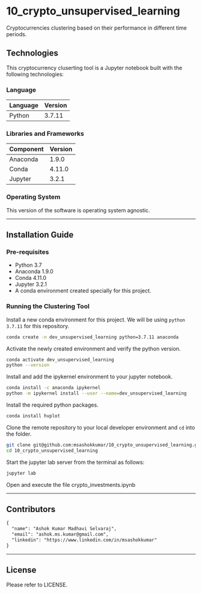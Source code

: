 # 10_crypto_unsupervised_learning
Cryptocurrencies clustering based on their performance in different time periods.

## Technologies

This cryptocurrency cluserting tool is a Jupyter notebook built with the following technologies:

### Language

| Language | Version |
|----------|---------|
| Python   | 3.7.11  |

### Libraries and Frameworks

| Component | Version |
|-----------|---------|
| Anaconda  | 1.9.0   |
| Conda     | 4.11.0  |
| Jupyter   | 3.2.1   |

### Operating System

This version of the software is operating system agnostic.

---
## Installation Guide

### Pre-requisites

- Python 3.7
- Anaconda 1.9.0
- Conda 4.11.0
- Jupyter 3.2.1
- A conda environment created specially for this project.

### Running the Clustering Tool

Install a new conda environment for this project. We will be using `python 3.7.11` for this repository.

```bash
conda create -n dev_unsupervised_learning python=3.7.11 anaconda
```

Activate the newly created environment and verify the python version.

```bash
conda activate dev_unsupervised_learning
python --version
```

Install and add the ipykernel environment to your jupyter notebook.

```bash
conda install -c anaconda ipykernel
python -m ipykernel install --user --name=dev_unsupervised_learning

```

Install the required python packages.

```bash
conda install hvplot
```

Clone the remote repository to your local developer environment and `cd` into the folder.
```bash
git clone git@github.com:msashokkumar/10_crypto_unsupervised_learning.git
cd 10_crypto_unsupervised_learning
```

Start the jupyter lab server from the terminal as follows:

```bash
jupyter lab
```

Open and execute the file crypto_investments.ipynb

---
## Contributors

```markdown
{
  "name": "Ashok Kumar Madhavi Selvaraj",
  "email": "ashok.ms.kumar@gmail.com",
  "linkedin": "https://www.linkedin.com/in/msashokkumar"
}
```
---

## License

Please refer to LICENSE.